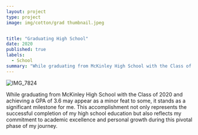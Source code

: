 ```yaml
---
layout: project
type: project
image: img/cotton/grad thumbnail.jpeg


title: "Graduating High School"
date: 2020
published: true
labels:
  - School
summary: "While graduating from McKinley High School with the Class of 2020 and achieving a GPA of 3.6 may appear as a minor feat to some, it stands as a significant milestone for me. This accomplishment not only represents the successful completion of my high school education but also reflects my commitment to academic excellence and personal growth during this pivotal phase of my journey."
---
```


![IMG_7824](https://github.com/RonanAndal/RonanAndal.github.io/assets/156995607/d2caef93-4acc-4a4d-992a-5cc67a4d7ef5)


While graduating from McKinley High School with the Class of 2020 and achieving a GPA of 3.6 may appear as a minor feat to some, it stands as a significant milestone for me. This accomplishment not only represents the successful completion of my high school education but also reflects my commitment to academic excellence and personal growth during this pivotal phase of my journey.
